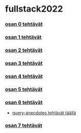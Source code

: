 # fullstack2022

### [osan 0 tehtävät](./osa0/README.md)

### [osan 1 tehtävät](./osa1/README.md)

### [osan 2 tehtävät](./osa2/README.md)

### [osan 3 tehtävät](https://github.com/janikakalliokoski/fullstack2022_osa3)

### [osan 4 tehtävät](https://github.com/janikakalliokoski/fullstack2022/tree/main/osa4/bloglist)

### [osan 5 tehtävät](https://github.com/janikakalliokoski/fullstack2022/tree/main/osa5/bloglist-frontend)

### [osan 6 tehtävät](https://github.com/janikakalliokoski/fullstack2022/tree/main/osa6/redux-anecdotes)
- [query-anecdotes tehtävät täällä](https://github.com/janikakalliokoski/fullstack2022/tree/main/query-anecdotes)

### [osan 7 tehtävät](https://github.com/janikakalliokoski/fullstack2022/tree/main/osa7/routed-anecdotes)
